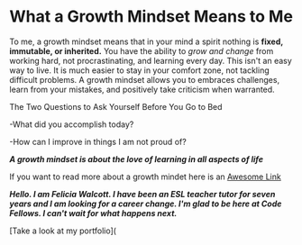 
# What a Growth Mindset Means to Me #

To me, a growth mindset means that in your mind a spirit nothing is **fixed, immutable, or inherited.** You have the ability to *grow and change* from working hard, not procrastinating, and learning every day. This isn't an easy way to live. It is much easier to stay in your comfort zone, not tackling difficult problems. A growth mindset allows you to embraces challenges, learn from your mistakes, and positively take criticism when warranted. 

The Two Questions to Ask Yourself Before You Go to Bed 

-What did you accomplish today? 

-How can I improve in things I am not proud of? 


***A growth mindset is about the love of learning in all aspects of life***

If you want to read more about a growth mindet here is an [Awesome Link](https://www.atlassian.com/blog/inside-atlassian/growth-mindset) 


***Hello. I am Felicia Walcott. I have been an ESL teacher tutor for seven years and I am looking for a career change. I'm glad to be here at Code Fellows. 
I can't wait for what happens next.***

[Take a look at my portfolio](
